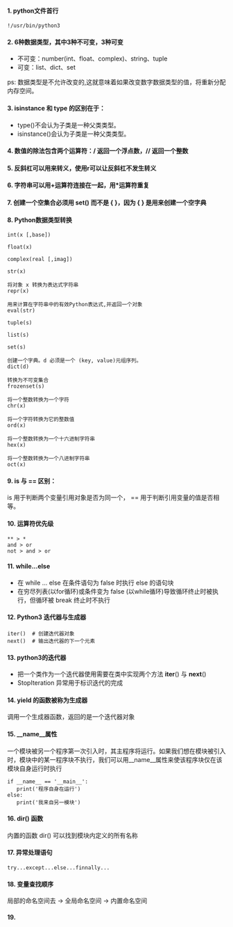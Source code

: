 #### 1. python文件首行
```
!/usr/bin/python3
```

#### 2. 6种数据类型，其中3种不可变，3种可变
- 不可变：number(int、float、complex)、string、tuple
- 可变：list、dict、set

ps: 数据类型是不允许改变的,这就意味着如果改变数字数据类型的值，将重新分配内存空间。

#### 3. isinstance 和 type 的区别在于：
- type()不会认为子类是一种父类类型。
- isinstance()会认为子类是一种父类类型。

#### 4. 数值的除法包含两个运算符：/ 返回一个浮点数，// 返回一个整数

#### 5. 反斜杠可以用来转义，使用r可以让反斜杠不发生转义

#### 6. 字符串可以用+运算符连接在一起，用*运算符重复

#### 7. 创建一个空集合必须用 set() 而不是 { }，因为 { } 是用来创建一个空字典

#### 8. Python数据类型转换
```
int(x [,base])

float(x)

complex(real [,imag])

str(x)

将对象 x 转换为表达式字符串
repr(x)

用来计算在字符串中的有效Python表达式,并返回一个对象
eval(str)

tuple(s)

list(s)

set(s)

创建一个字典。d 必须是一个 (key, value)元组序列。
dict(d)

转换为不可变集合
frozenset(s)

将一个整数转换为一个字符
chr(x)

将一个字符转换为它的整数值
ord(x)

将一个整数转换为一个十六进制字符串
hex(x)

将一个整数转换为一个八进制字符串
oct(x)
```

#### 9. is 与 == 区别：
is 用于判断两个变量引用对象是否为同一个， == 用于判断引用变量的值是否相等。

#### 10. 运算符优先级
```
** > *
and > or
not > and > or
```

#### 11. while...else
- 在 while … else 在条件语句为 false 时执行 else 的语句块
- 在穷尽列表(以for循环)或条件变为 false (以while循环)导致循环终止时被执行，但循环被 break 终止时不执行

#### 12. Python3 迭代器与生成器
```
iter()  # 创建迭代器对象
next()  # 输出迭代器的下一个元素
```

#### 13. python3的迭代器
- 把一个类作为一个迭代器使用需要在类中实现两个方法 __iter__() 与 __next__()
- StopIteration 异常用于标识迭代的完成

#### 14. yield 的函数被称为生成器
调用一个生成器函数，返回的是一个迭代器对象

#### 15. __name__属性
一个模块被另一个程序第一次引入时，其主程序将运行。如果我们想在模块被引入时，模块中的某一程序块不执行，我们可以用__name__属性来使该程序块仅在该模块自身运行时执行
```
if __name__ == '__main__':
   print('程序自身在运行')
else:
   print('我来自另一模块')
```

#### 16. dir() 函数
内置的函数 dir() 可以找到模块内定义的所有名称

#### 17. 异常处理语句
```
try...except...else...finnally...
```

#### 18. 变量查找顺序
局部的命名空间去 -> 全局命名空间 -> 内置命名空间

#### 19.
